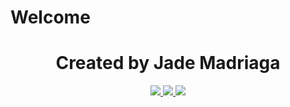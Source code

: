 # Welcome

<h1 align="center">Created by Jade Madriaga</h1>

<p align="center">
  <a href="https://www.linkedin.com/in/jade-madriaga" target="_blank">
    <img src="https://img.shields.io/badge/LinkedIn-Jade%20Madriaga-blue?style=flat-square&logo=linkedin">
  </a>
  <a href="https://github.com/jade-madriaga" target="_blank">
    <img src="https://img.shields.io/badge/GitHub-Jade%20Madriaga-black?style=flat-square&logo=github">
  </a>
  <a href="https://twitter.com/jade_madriaga" target="_blank">
    <img src="https://img.shields.io/badge/Twitter-@jade_madriaga-blue?style=flat-square&logo=twitter">
  </a>
</p>
